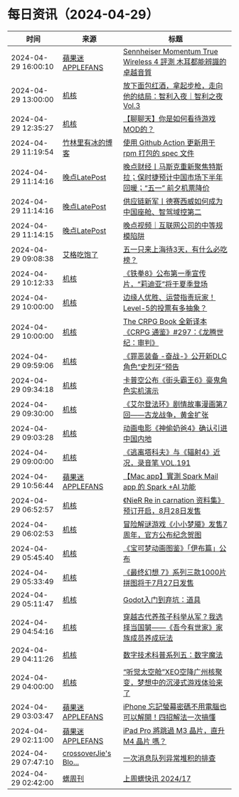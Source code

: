 ﻿# 每日资讯（2024-04-29）

|时间|来源|标题|
|---|---|---|
|2024-04-29 16:00:10|[蘋果迷 APPLEFANS](https://applefans.today/feed/)|[Sennheiser Momentum True Wireless 4 評測 木耳都能辨識的卓越音質](https://applefans.today/2024-04-sennheiser-momentum-true-wireless-4-reviews/)|
|2024-04-29 13:00:00|[机核](https://www.gcores.com/rss)|[放下面包红酒，拿起步枪，走向他的结局：智利入夜｜智利之夜 Vol.3](https://www.gcores.com/radios/173200)|
|2024-04-29 12:35:27|[机核](https://www.gcores.com/rss)|[【聊聊天】你是如何看待游戏MOD的？](https://www.gcores.com/articles/181095)|
|2024-04-29 11:19:54|[竹林里有冰的博客](https://zhul.in/rss.xml)|[使用 Github Action 更新用于 rpm 打包的 spec 文件](https://zhul.in/2024/04/29/update-a-rpm-spec-by-github-action/)|
|2024-04-29 11:14:16|[晚点LatePost](https://feedpress.me/wx-postlate)|[​晚点财经丨马斯克重新聚焦特斯拉；保时捷预计中国市场下半年回暖；​“五一” 前夕机票降价](http://mp.weixin.qq.com/s?__biz=MzU3Mjk1OTQ0Ng%3D%3D&mid=2247515587&idx=3&sn=54ea21120657d81d7bfc6383602a7657)|
|2024-04-29 11:14:16|[晚点LatePost](https://feedpress.me/wx-postlate)|[供应链新军丨德赛西威如何成为中国座舱、智驾域控第二](http://mp.weixin.qq.com/s?__biz=MzU3Mjk1OTQ0Ng%3D%3D&mid=2247515587&idx=2&sn=9276676c9d8f81c60c5efd9f1df7941f)|
|2024-04-29 11:14:15|[晚点LatePost](https://feedpress.me/wx-postlate)|[晚点视频｜互联网公司的中等规模陷阱](http://mp.weixin.qq.com/s?__biz=MzU3Mjk1OTQ0Ng%3D%3D&mid=2247515587&idx=1&sn=1bd92e1f72230329ff59157153c6b1cc)|
|2024-04-29 09:08:38|[艾格吃饱了](https://feedpress.me/wx-aigechibaole)|[五一只来上海待3天，有什么必吃榜？](http://mp.weixin.qq.com/s?__biz=MjM5NTYxODQyMA%3D%3D&mid=2653452208&idx=1&sn=0107a50c55eb4718623be1cf9722acc7)|
|2024-04-29 10:12:33|[机核](https://www.gcores.com/rss)|[《铁拳8》公布第一季宣传片，“莉迪亚”将于夏季登场](https://www.gcores.com/articles/181093)|
|2024-04-29 10:00:00|[机核](https://www.gcores.com/rss)|[边缘人优胜、运营指责玩家！Level-5的投票有多抽象？](https://www.gcores.com/videos/181074)|
|2024-04-29 10:00:00|[机核](https://www.gcores.com/rss)|[The CRPG Book 全新译本 《CRPG 通鉴》#297：《龙腾世纪：审判》](https://www.gcores.com/articles/181026)|
|2024-04-29 09:59:06|[机核](https://www.gcores.com/rss)|[《罪恶装备 -奋战-》公开新DLC角色“史烈牙”预告](https://www.gcores.com/articles/181092)|
|2024-04-29 09:34:18|[机核](https://www.gcores.com/rss)|[卡普空公布《街头霸王6》豪鬼角色实机演示](https://www.gcores.com/articles/181089)|
|2024-04-29 09:30:00|[机核](https://www.gcores.com/rss)|[《艾尔登法环》剧情故事漫画第7回——古龙战争，黄金扩张](https://www.gcores.com/articles/181065)|
|2024-04-29 09:03:28|[机核](https://www.gcores.com/rss)|[动画电影《神偷奶爸4》确认引进中国内地](https://www.gcores.com/articles/181088)|
|2024-04-29 09:00:00|[机核](https://www.gcores.com/rss)|[《逃离塔科夫》与《辐射4》近况，录音笔 VOL.191](https://www.gcores.com/radios/181067)|
|2024-04-29 10:56:44|[蘋果迷 APPLEFANS](https://applefans.today/feed/)|[【Mac app】實測 Spark Mail app 的 Spark +AI 功能](https://applefans.today/2024-setapp-sparkmailapp/)|
|2024-04-29 06:52:57|[机核](https://www.gcores.com/rss)|[《NieR Re in carnation 资料集》预订开启，8月28日发售](https://www.gcores.com/articles/181072)|
|2024-04-29 06:02:53|[机核](https://www.gcores.com/rss)|[冒险解谜游戏《小小梦魇》发售7周年，官方公布纪念贺图](https://www.gcores.com/articles/181070)|
|2024-04-29 05:45:40|[机核](https://www.gcores.com/rss)|[《宝可梦动画图鉴》「伊布篇」公布](https://www.gcores.com/articles/181069)|
|2024-04-29 05:33:49|[机核](https://www.gcores.com/rss)|[《最终幻想 7》系列三款1000片拼图将于7月27日发售](https://www.gcores.com/articles/181068)|
|2024-04-29 05:11:47|[机核](https://www.gcores.com/rss)|[Godot入门到弃坑：道具](https://www.gcores.com/articles/181063)|
|2024-04-29 04:54:16|[机核](https://www.gcores.com/rss)|[穿越古代养孩子科举从军？我选择当国舅——《吾今有世家》家族成员养成玩法](https://www.gcores.com/videos/181062)|
|2024-04-29 04:11:26|[机核](https://www.gcores.com/rss)|[数字技术科普系列五：数字魔法](https://www.gcores.com/articles/181053)|
|2024-04-29 04:00:00|[机核](https://www.gcores.com/rss)|[“听觉太空舱”XEO空降广州核聚变，梦想中的沉浸式游戏体验来了](https://www.gcores.com/articles/181061)|
|2024-04-29 03:03:47|[蘋果迷 APPLEFANS](https://applefans.today/feed/)|[iPhone 忘記螢幕密碼不用電腦也可以解開！四招解法一次搞懂](https://applefans.today/itoolab-unlockgo-2024-04-how-to-unlock-iphone-screen-lock/)|
|2024-04-29 02:11:00|[蘋果迷 APPLEFANS](https://applefans.today/feed/)|[iPad Pro 將跳過 M3 晶片，直升 M4 晶片 嗎？](https://applefans.today/2024-04-bloomberg-new-ipad-pro-m4-chip-rumors/)|
|2024-04-29 07:47:10|[crossoverJie's Blo...](https://crossoverjie.top/atom.xml)|[一次消息队列异常堆积的排查](http://crossoverjie.top/2024/04/29/ob/pulsar-slow-consume/)|
|2024-04-29 02:42:00|[蠎周刊](https://weekly.pychina.org/feeds/all.atom.xml)|[上周蠎快讯 2024/17](https://weekly.pychina.org/pyrecap/pyrw-2417.html)|
